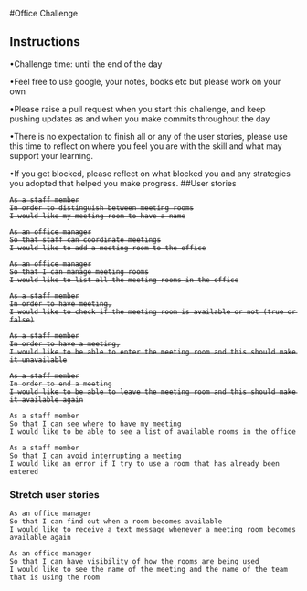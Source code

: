 #Office Challenge

## Instructions 
•Challenge time: until the end of the day

•Feel free to use google, your notes, books etc but please work on your own

•Please raise a pull request when you start this challenge, and keep pushing updates as and when you make commits throughout the day

•There is no expectation to finish all or any of the user stories, please use this time to reflect on where you feel you are with the skill and what may support your learning.

•If you get blocked, please reflect on what blocked you and any strategies you adopted that helped you make progress.
##User stories
<s>

```
As a staff member
In order to distinguish between meeting rooms
I would like my meeting room to have a name
```



```
As an office manager
So that staff can coordinate meetings
I would like to add a meeting room to the office
```



```
As an office manager
So that I can manage meeting rooms
I would like to list all the meeting rooms in the office

```

```
As a staff member
In order to have meeting,
I would like to check if the meeting room is available or not (true or false)

```

```
As a staff member
In order to have a meeting,
I would like to be able to enter the meeting room and this should make it unavailable

```

```
As a staff member
In order to end a meeting
I would like to be able to leave the meeting room and this should make it available again

```

</s>

```
As a staff member
So that I can see where to have my meeting
I would like to be able to see a list of available rooms in the office

```
```
As a staff member
So that I can avoid interrupting a meeting
I would like an error if I try to use a room that has already been entered
```
### Stretch user stories
```
As an office manager
So that I can find out when a room becomes available
I would like to receive a text message whenever a meeting room becomes available again
```
```
As an office manager
So that I can have visibility of how the rooms are being used
I would like to see the name of the meeting and the name of the team that is using the room
```